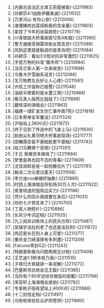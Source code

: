 
1. [内蒙古自治区主席王莉霞被查]-[2211983]
1. [孙颖莎4:1战胜伊藤美诚]-[2211512]
1. [万里河山 有你心安]-[2212006]
1. [谁懂猪肉白菜炖粉条的含金量]-[2211803]
1. [拿捏了今年的妆容趋势]-[2210779]
1. [川青铁路大桥事故致12死4失联]-[2211390]
1. [警方通报受胡雷资助女孩去世]-[2211388]
1. [风到这里就是黏说的是青岛吧]-[2211084]
1. [孙颖莎：看似3:0但对抗非常激烈]-[2211825]
1. [手搓万物的抖音“魔术师”]-[2210984]
1. [当芬兰家人第一次来故宫]-[2211998]
1. [乌鲁木齐雪崩系谣言]-[2212066]
1. [生万物费左氏好让人心疼]-[2211581]
1. [许凯工作室称已报警]-[2211548]
1. [油纸伞撑着的是水墨江南]-[2210888]
1. [看见真人版芭比娃娃了]-[2211868]
1. [鹿晗深圳演唱会]-[2211863]
1. [福建一煤矿发生伤亡事件致7死]-[2211818]
1. [日本男单全军覆没]-[2211324]
1. [沪指站上3800点]-[2211672]
1. [终于见到了传说中的飞身上马]-[2211830]
1. [航拍尖扎黄河特大桥事故现场]-[2211777]
1. [田曦薇变装不基础脸更不基础]-[2211742]
1. [给刀马舞换个音频]-[2211351]
1. [于正 我被资本做局了]-[2211684]
1. [梦里是再也回不去的青春]-[2211909]
1. [沈佳润和爸爸一起拍撕拉片了]-[2211781]
1. [躲进二次元里过夏天]-[2211556]
1. [李兰迪cos蜥蜴好抽象]-[2211865]
1. [时团上海演唱会将到场30万人次]-[2211522]
1. [库里球迷的囤周边实力]-[2211186]
1. [凭什么你回头我就要在身后]-[2211031]
1. [你的七夕预言来了]-[2210700]
1. [丁真人物短片]-[2210886]
1. [长风少年词定档]-[2211525]
1. [九三阅兵训练场上的民兵方阵]-[2211487]
1. [吴镇宇法拉利老了也还是法拉利]-[2211872]
1. [肉还是长在别人身上可爱]-[2211377]
1. [重庆金刀峡溪降有多刺激]-[2211209]
1. [Falcons零封G2]-[2211243]
1. [特朗普称俄乌问题两周见分晓]-[2211409]
1. [王艺迪1:3桥本帆乃香]-[2211515]
1. [子夜归大铁链锁一条泥鳅]-[2211272]
1. [巴基斯坦总统会见王毅]-[2211385]
1. [当你有个80岁还给你做饭的闺蜜]-[2211799]
1. [宋亚轩上海演唱会直拍]-[2211782]
1. [专家称沪指有望站上4000点]-[2211886]
1. [十二封信定档]-[2211497]
1. [乌啦啦体验任丘驴肉卷饼]-[2211860]